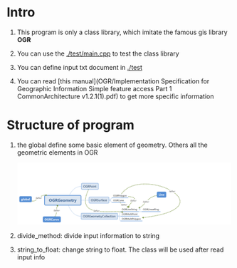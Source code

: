 # Intro

1. This program is only a class library, which imitate the famous gis library **OGR**

2. You can use the [./test/main.cpp](OGR/test/main.cpp) to test the class library
3. You can define input txt document in [./test](https://github.com/DOHZH/work-of-C-/tree/master/OGR/test)
4. You can read [this manual](OGR/Implementation Specification for Geographic Information Simple feature access Part 1 CommonArchitecture v1.2.1(1).pdf\) to get more specific information

# Structure of program

1. the global define some basic element of geometry. Others all the geometric elements in OGR

   ![](https://github.com/DOHZH/work-of-C-/blob/master/pic/OGRGeometry.png?raw=true)

2. divide_method: divide input information to string

3. string_to_float: change string to float. The class will be used after read input info
